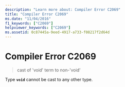 ```yaml
---
description: "Learn more about: Compiler Error C2069"
title: "Compiler Error C2069"
ms.date: "11/04/2016"
f1_keywords: ["C2069"]
helpviewer_keywords: ["C2069"]
ms.assetid: 0c87445a-9eed-4917-a733-f08217f2d64d
---
```

# Compiler Error C2069

> cast of 'void' term to non-'void'

Type **`void`** cannot be cast to any other type.
